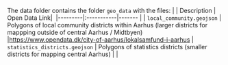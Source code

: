 The data folder contains the folder ```geo_data``` with the files: 
| | Description | Open Data Link| 
|---------|:-----------|------- |
| ```local_community.geojson``` | Polygons of local community districts within Aarhus (larger districts for mappping outside of central Aarhus / Midtbyen)  |https://www.opendata.dk/city-of-aarhus/lokalsamfund-i-aarhus 
| ```statistics_districts.geojson``` | Polygons of statistics districts (smaller districts for mapping central Aarhus)  | |


